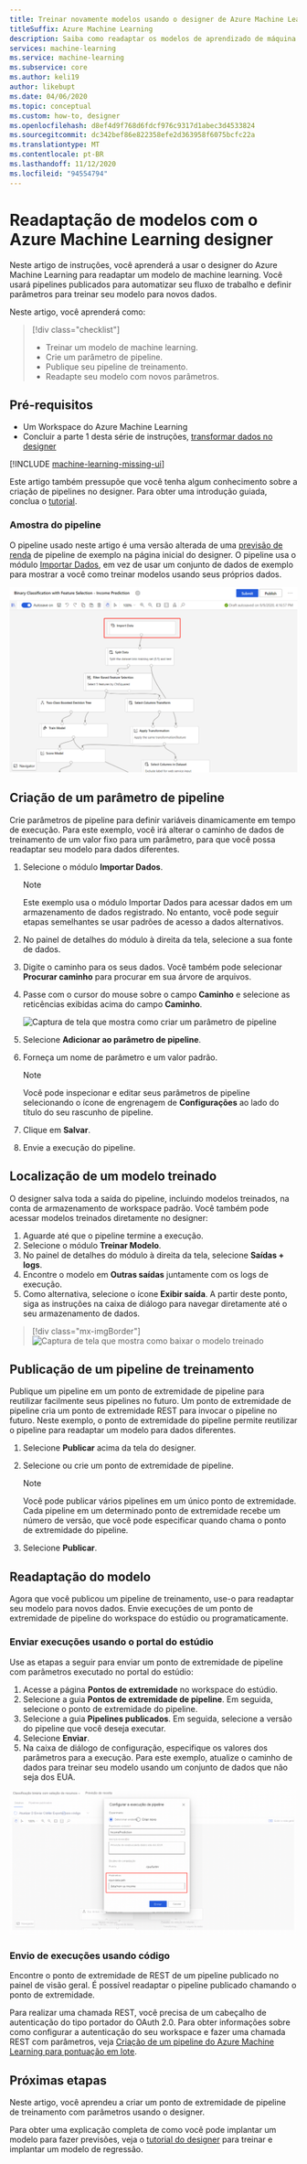 ```yaml
---
title: Treinar novamente modelos usando o designer de Azure Machine Learning
titleSuffix: Azure Machine Learning
description: Saiba como readaptar os modelos de aprendizado de máquina com pipelines publicados no designer de Azure Machine Learning.
services: machine-learning
ms.service: machine-learning
ms.subservice: core
ms.author: keli19
author: likebupt
ms.date: 04/06/2020
ms.topic: conceptual
ms.custom: how-to, designer
ms.openlocfilehash: d8ef4d9f768d6fdcf976c9317d1abec3d4533824
ms.sourcegitcommit: dc342bef86e822358efe2d363958f6075bcfc22a
ms.translationtype: MT
ms.contentlocale: pt-BR
ms.lasthandoff: 11/12/2020
ms.locfileid: "94554794"
---
```

# <a name="retrain-models-with-azure-machine-learning-designer"></a>Readaptação de modelos com o Azure Machine Learning designer


Neste artigo de instruções, você aprenderá a usar o designer do Azure Machine Learning para readaptar um modelo de machine learning. Você usará pipelines publicados para automatizar seu fluxo de trabalho e definir parâmetros para treinar seu modelo para novos dados. 

Neste artigo, você aprenderá como:

> [!div class="checklist"]
> * Treinar um modelo de machine learning.
> * Crie um parâmetro de pipeline.
> * Publique seu pipeline de treinamento.
> * Readapte seu modelo com novos parâmetros.

## <a name="prerequisites"></a>Pré-requisitos

* Um Workspace do Azure Machine Learning
* Concluir a parte 1 desta série de instruções, [transformar dados no designer](how-to-designer-transform-data.md)

[!INCLUDE [machine-learning-missing-ui](../../includes/machine-learning-missing-ui.md)]

Este artigo também pressupõe que você tenha algum conhecimento sobre a criação de pipelines no designer. Para obter uma introdução guiada, conclua o [tutorial](tutorial-designer-automobile-price-train-score.md). 

### <a name="sample-pipeline"></a>Amostra do pipeline

O pipeline usado neste artigo é uma versão alterada de uma [previsão de renda](samples-designer.md#classification) de pipeline de exemplo na página inicial do designer. O pipeline usa o módulo [Importar Dados](algorithm-module-reference/import-data.md), em vez de usar um conjunto de dados de exemplo para mostrar a você como treinar modelos usando seus próprios dados.

![Captura de tela que mostra o pipeline de exemplo modificado com uma caixa realçando o módulo Importar Dados](./media/how-to-retrain-designer/modified-sample-pipeline.png)

## <a name="create-a-pipeline-parameter"></a>Criação de um parâmetro de pipeline

Crie parâmetros de pipeline para definir variáveis dinamicamente em tempo de execução. Para este exemplo, você irá alterar o caminho de dados de treinamento de um valor fixo para um parâmetro, para que você possa readaptar seu modelo para dados diferentes.

1. Selecione o módulo **Importar Dados**.

    > [!NOTE]
    > Este exemplo usa o módulo Importar Dados para acessar dados em um armazenamento de dados registrado. No entanto, você pode seguir etapas semelhantes se usar padrões de acesso a dados alternativos.

1. No painel de detalhes do módulo à direita da tela, selecione a sua fonte de dados.

1. Digite o caminho para os seus dados. Você também pode selecionar **Procurar caminho** para procurar em sua árvore de arquivos. 

1. Passe com o cursor do mouse sobre o campo **Caminho** e selecione as reticências exibidas acima do campo **Caminho**.

    ![Captura de tela que mostra como criar um parâmetro de pipeline](media/how-to-retrain-designer/add-pipeline-parameter.png)

1. Selecione **Adicionar ao parâmetro de pipeline**.

1. Forneça um nome de parâmetro e um valor padrão.

   > [!NOTE]
   > Você pode inspecionar e editar seus parâmetros de pipeline selecionando o ícone de engrenagem de **Configurações** ao lado do título do seu rascunho de pipeline. 

1. Clique em **Salvar**.

1. Envie a execução do pipeline.

## <a name="find-a-trained-model"></a>Localização de um modelo treinado

O designer salva toda a saída do pipeline, incluindo modelos treinados, na conta de armazenamento de workspace padrão. Você também pode acessar modelos treinados diretamente no designer:

1. Aguarde até que o pipeline termine a execução.
1. Selecione o módulo **Treinar Modelo**.
1. No painel de detalhes do módulo à direita da tela, selecione **Saídas + logs**.
1. Encontre o modelo em **Outras saídas** juntamente com os logs de execução.
1. Como alternativa, selecione o ícone **Exibir saída**. A partir deste ponto, siga as instruções na caixa de diálogo para navegar diretamente até o seu armazenamento de dados. 

> [!div class="mx-imgBorder"]
> ![Captura de tela que mostra como baixar o modelo treinado](./media/how-to-retrain-designer/trained-model-view-output.png)

## <a name="publish-a-training-pipeline"></a>Publicação de um pipeline de treinamento

Publique um pipeline em um ponto de extremidade de pipeline para reutilizar facilmente seus pipelines no futuro. Um ponto de extremidade de pipeline cria um ponto de extremidade REST para invocar o pipeline no futuro. Neste exemplo, o ponto de extremidade do pipeline permite reutilizar o pipeline para readaptar um modelo para dados diferentes.

1. Selecione **Publicar** acima da tela do designer.
1. Selecione ou crie um ponto de extremidade de pipeline.

   > [!NOTE]
   > Você pode publicar vários pipelines em um único ponto de extremidade. Cada pipeline em um determinado ponto de extremidade recebe um número de versão, que você pode especificar quando chama o ponto de extremidade do pipeline.

1. Selecione **Publicar**.

## <a name="retrain-your-model"></a>Readaptação do modelo

Agora que você publicou um pipeline de treinamento, use-o para readaptar seu modelo para novos dados. Envie execuções de um ponto de extremidade de pipeline do workspace do estúdio ou programaticamente.

### <a name="submit-runs-by-using-the-studio-portal"></a>Enviar execuções usando o portal do estúdio

Use as etapas a seguir para enviar um ponto de extremidade de pipeline com parâmetros executado no portal do estúdio:

1. Acesse a página **Pontos de extremidade** no workspace do estúdio.
1. Selecione a guia **Pontos de extremidade de pipeline**. Em seguida, selecione o ponto de extremidade do pipeline.
1. Selecione a guia **Pipelines publicados**. Em seguida, selecione a versão do pipeline que você deseja executar.
1. Selecione **Enviar**.
1. Na caixa de diálogo de configuração, especifique os valores dos parâmetros para a execução. Para este exemplo, atualize o caminho de dados para treinar seu modelo usando um conjunto de dados que não seja dos EUA.

![Captura de tela que mostra como configurar uma execução de pipeline com parâmetros no designer](./media/how-to-retrain-designer/published-pipeline-run.png)

### <a name="submit-runs-by-using-code"></a>Envio de execuções usando código

Encontre o ponto de extremidade de REST de um pipeline publicado no painel de visão geral. É possível readaptar o pipeline publicado chamando o ponto de extremidade.

Para realizar uma chamada REST, você precisa de um cabeçalho de autenticação do tipo portador do OAuth 2.0. Para obter informações sobre como configurar a autenticação do seu workspace e fazer uma chamada REST com parâmetros, veja [Criação de um pipeline do Azure Machine Learning para pontuação em lote](tutorial-pipeline-batch-scoring-classification.md#publish-and-run-from-a-rest-endpoint).

## <a name="next-steps"></a>Próximas etapas

Neste artigo, você aprendeu a criar um ponto de extremidade de pipeline de treinamento com parâmetros usando o designer.

Para obter uma explicação completa de como você pode implantar um modelo para fazer previsões, veja o [tutorial do designer](tutorial-designer-automobile-price-train-score.md) para treinar e implantar um modelo de regressão.
